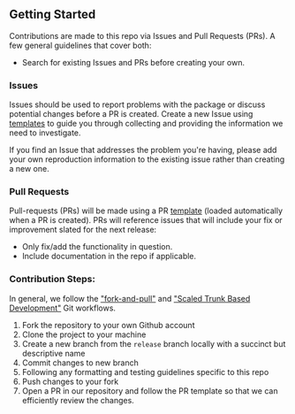 ## Getting Started
Contributions are made to this repo via Issues and Pull Requests (PRs). A few general guidelines that cover both:
- Search for existing Issues and PRs before creating your own.

### Issues
Issues should be used to report problems with the package or discuss potential changes before a PR is created. Create a 
new Issue using [templates](https://github.com/BlockScience/cats/issues/new/choose) to guide you through collecting and 
providing the information we need to investigate.

If you find an Issue that addresses the problem you're having, please add your own reproduction information to the 
existing issue rather than creating a new one.

### Pull Requests
Pull-requests (PRs) will be made using a PR [template](../.github/PULL_REQUEST_TEMPLATE/pull_request_template.md) 
(loaded automatically when a PR is created). PRs will reference issues that will include your fix or improvement slated 
for the next release:
- Only fix/add the functionality in question.
- Include documentation in the repo if applicable.

### Contribution Steps:
In general, we follow the ["fork-and-pull"](https://github.com/susam/gitpr) and 
["Scaled Trunk Based Development"](https://docs.dxatscale.io/source-code-management/branching-model#scaled-trunk-based-development) 
Git workflows.

1. Fork the repository to your own Github account
2. Clone the project to your machine
3. Create a new branch from the `release` branch locally with a succinct but descriptive name
4. Commit changes to new branch
5. Following any formatting and testing guidelines specific to this repo
6. Push changes to your fork
7. Open a PR in our repository and follow the PR template so that we can efficiently review the changes.